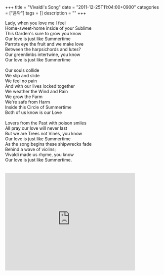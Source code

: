 +++
title = "Vivaldi's Song"
date = "2011-12-25T11:04:00+0900"
categories = ["음악"]
tags = []
description = ""
+++
<span class="copyright_entry" style="display:block;" title="Vivaldi's Song@@**@@http://shed.egloos.com/3784298"></span>
<div>
 Lady, when you love me I feel
</div>
<div>
 Home-sweet-home inside of your Sublime
</div>
<div>
 This Garden's sure to grow you know
</div>
<div>
 Our love is just like Summertime
</div>
<div>
 Parrots eye the fruit and we make love
</div>
<div>
 Between the harpsichords and lutes?
</div>
<div>
 Our greenlimbs intertwine, you know
</div>
<div>
 Our love is just like Summertime
</div>
<div>
 <br>
</div>
<div>
 Our souls collide
</div>
<div>
 We slip and slide
</div>
<div>
 We feel no pain
</div>
<div>
 And with our lives locked together
</div>
<div>
 We weather the Wind and Rain
</div>
<div>
 We grow the Farm
</div>
<div>
 We're safe from Harm
</div>
<div>
 Inside this Circle of Summertime
</div>
<div>
 Both of us know is our Love
</div>
<div>
 <br>
</div>
<div>
 Lovers from the Past with poison smiles
</div>
<div>
 All pray our love will never last
</div>
<div>
 But we are Trees not Vines, you know
</div>
<div>
 Our love is just like Summertime
</div>
<div>
 As the song begins these shipwrecks fade
</div>
<div>
 Behind a wave of violins;
</div>
<div>
 Vivaldi made us rhyme, you know
</div>
<div>
 Our love is just like Summertime.
</div>
<br>
<br>
<embed src="http://www.youtube.com/v/Xb84XF1XC_Y?version=3&amp;hl=ko_KR" type="application/x-shockwave-flash" width="420" height="315" allowscriptaccess="always" allowfullscreen="true"> 
<!--
       <rdf:RDF xmlns:rdf="http://www.w3.org/1999/02/22-rdf-syntax-ns#"
		    xmlns:dc="http://purl.org/dc/elements/1.1/"
		    xmlns:trackback="http://madskills.com/public/xml/rss/module/trackback/">
       <rdf:Description
	        rdf:about="http://shed.egloos.com/3784298"
	        dc:identifier="http://shed.egloos.com/3784298"
	        dc:title="Vivaldi's Song"
	        trackback:ping="http://shed.egloos.com/tb/3784298"/>
       </rdf:RDF>
       -->

<ul></ul>